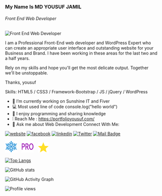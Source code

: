 ### My Name Is MD YOUSUF JAMIL
###### Front End Web Developer
![Front End Web Developer](https://scontent.fdac14-1.fna.fbcdn.net/v/t1.6435-9/246460012_1996264670523072_7307283974989531571_n.jpg?_nc_cat=105&ccb=1-5&_nc_sid=730e14&_nc_ohc=25EQ0P4Qz5oAX-0W1LA&tn=KBRh3pKtDcuez8pZ&_nc_ht=scontent.fdac14-1.fna&oh=e81aa7a7903edc146a1052dd48216719&oe=61935C2D)

I am a Professional Front-End web developer and WordPress Expert who can create an appropriate user interface and outstanding website for your Business and Brand. I have been working in these areas for the last two and a half years.

Rely on my skills and hope you'll get the most delicate output. Together we'll be unstoppable.

Thanks,
yousuf

Skills: HTML5 / CSS3 / Framework-Bootstrap / JS / jQuery / WordPress 

- 🔭 I’m currently working on Sunshine IT and Fiver
- 💻 Most used line of code console.log("hello world")
- 🖤 I enjoy programming and sharing knowledge
- ❕  Reach Me : https://portfolioyousuf.com/
- 💬 Ask me about Web Development 
 Connect With Me:
 
 [<img src='https://images.squarespace-cdn.com/content/v1/533361cce4b0f4b356806ce8/1421530766959-AODZLBM9HL4JWQCXDGOP/Resume+Icon.png?format=750w' alt='website' height='40'>](http://portfolioyousuf.com/) [<img src='https://camo.githubusercontent.com/2d1ffa69dd491ebeca01b2098cf8233dd09950ff5895abccd5b455ca442abc59/68747470733a2f2f696d672e736869656c64732e696f2f62616467652f46616365626f6f6b2d3138373746323f7374796c653d666f722d7468652d6261646765266c6f676f3d66616365626f6f6b266c6f676f436f6c6f723d7768697465' alt='facebook' height='40'>](https://www.facebook.com/yousufj95/)  [<img src='https://camo.githubusercontent.com/a80d00f23720d0bc9f55481cfcd77ab79e141606829cf16ec43f8cacc7741e46/68747470733a2f2f696d672e736869656c64732e696f2f62616467652f4c696e6b6564496e2d3030373742353f7374796c653d666f722d7468652d6261646765266c6f676f3d6c696e6b6564696e266c6f676f436f6c6f723d7768697465' alt='linkedin' height='40'>](https://www.linkedin.com/in/https://www.linkedin.com//)  [<img src='https://camo.githubusercontent.com/5d03c86f6a75f7cbe80d135d9162fbf6dc46a31253cf30a8e9bb8279b4d574d3/68747470733a2f2f696d672e736869656c64732e696f2f62616467652f547769747465722d3144413146323f7374796c653d666f722d7468652d6261646765266c6f676f3d74776974746572266c6f676f436f6c6f723d7768697465' alt='Twitter' height='40'>](https://twitter.com/JamilYousufj95/) 
<a href="mailto:yousufj95@gmail.com"><img src="https://camo.githubusercontent.com/571384769c09e0c66b45e39b5be70f68f552db3e2b2311bc2064f0d4a9f5983b/68747470733a2f2f696d672e736869656c64732e696f2f62616467652f476d61696c2d4431343833363f7374796c653d666f722d7468652d6261646765266c6f676f3d676d61696c266c6f676f436f6c6f723d7768697465"   height='40' alt="Mail Badge" data-canonical-src="https://img.shields.io/badge/Gmail-D14836?style=for-the-badge&amp;logo=gmail&amp;logoColor=white" style="max-width: 100%;"></a>


<a href='https://archiveprogram.github.com/'><img src='https://raw.githubusercontent.com/acervenky/animated-github-badges/master/assets/acbadge.gif' width='40' height='40'></a> <a href='https://github.com/pricing'><img src='https://raw.githubusercontent.com/acervenky/animated-github-badges/master/assets/pro.gif' width='40' height='40'></a> <a href='https://stars.github.com/'><img src='https://raw.githubusercontent.com/acervenky/animated-github-badges/master/assets/starbadge.gif' width='35' height='35'></a> 

[![Top Langs](https://github-readme-stats.vercel.app/api/top-langs/?username=yousufj960)](https://github.com/anuraghazra/github-readme-stats)

![GitHub stats](https://github-readme-stats.vercel.app/api?username=yousufj960&show_icons=true&count_private=true)  

![GitHub Activity Graph](https://activity-graph.herokuapp.com/graph?username=yousufj960)  

![Profile views](https://gpvc.arturio.dev/yousufj960)  
